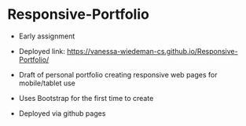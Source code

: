 # Responsive-Portfolio 

- Early assignment 

- Deployed link: https://vanessa-wiedeman-cs.github.io/Responsive-Portfolio/
 
- Draft of personal portfolio creating responsive web pages for mobile/tablet use  

- Uses Bootstrap for the first time to create 

- Deployed via github pages 
